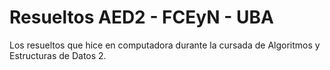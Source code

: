 # Resueltos AED2 - FCEyN - UBA
Los resueltos que hice en computadora durante la cursada de Algoritmos y Estructuras de Datos 2.
